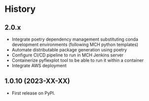 # History

## 2.0.x

- Integrate poetry dependency management substituting conda development environments (following MCH python templates)
- Automate distributable package generation using poetry
- Configure CI/CD pipeline to run in MCH Jenkins server
- Containerize pyflexplot tool to be able to run it within a container
- Integrate AWS deployment

## 1.0.10 (2023-XX-XX)

- First release on PyPI.
